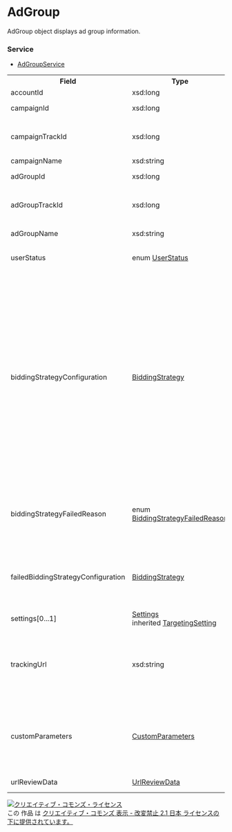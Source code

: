 # AdGroup
AdGroup object displays ad group information.

### Service
+ [AdGroupService](../services/AdGroupService.md)

<table>
 <tr>
  <th>Field</th>
  <th>Type</th>
  <th>Description</th>
  <th>response</th>
  <th>get</th>
  <th>add</th>
  <th>set</th>
  <th>remove</th>
 </tr>
 <tr>
  <td>accountId</td>
  <td>xsd:long</td>
  <td>Account ID.</td>
  <td>yes</td>
  <td>-</td>
  <td>-</td>
  <td>-</td>
  <td>-</td>
 </tr>
 <tr>
  <td>campaignId</td>
  <td>xsd:long</td>
  <td>Campaign ID.</td>
  <td>yes</td>
  <td>-</td>
  <td>Requirement</td>
  <td>Requirement<br><i>NotUpdatable</i></td>
  <td>Requirement<br><i>NotUpdatable</i></td>
 </tr>
 <tr>
  <td>campaignTrackId</td>
  <td>xsd:long</td>
  <td>Campaign ID for tracking.<br>* "0" will return in Sandbox</td>
  <td>yes</td>
  <td>-</td>
  <td>-</td>
  <td>-</td>
  <td>-</td>
 </tr>
 <tr>
  <td>campaignName</td>
  <td>xsd:string</td>
  <td>Campaign name.</td>
  <td>yes</td>
  <td>-</td>
  <td>-</td>
  <td>-</td>
  <td>-</td>
 </tr>
 <tr>
  <td>adGroupId</td>
  <td>xsd:long</td>
  <td>Ad Group ID.</td>
  <td>yes</td>
  <td>-</td>
  <td>-</td>
  <td>Requirement<br><i>NotUpdatable</i></td>
  <td>Requirement<br><i>NotUpdatable</i></td>
 </tr>
 <tr>
  <td>adGroupTrackId</td>
  <td>xsd:long</td>
  <td>Ad Group ID for tracking.<br>* "0" will return in Sandbox</td>
  <td>yes</td>
  <td>-</td>
  <td>-</td>
  <td>-</td>
  <td>-</td>
 </tr>
 <tr>
  <td>adGroupName</td>
  <td>xsd:string</td>
  <td>Ad Group name.</td>
  <td>yes</td>
  <td>-</td>
  <td>Requirement</td>
  <td>Optional<br><i>Updatable</i></td>
  <td>-</td>
 </tr>
 <tr>
  <td>userStatus</td>
  <td>enum <a href="./UserStatus.md">UserStatus</a></td>
  <td>Ad display status from user's settings.</td>
  <td>yes</td>
  <td>-</td>
  <td>Requirement</td>
  <td>Optional<br><i>Updatable</i></td>
  <td>-</td>
 </tr>
 <tr>
  <td>biddingStrategyConfiguration</td>
  <td><a href="./BiddingStrategy_AdGroup.md">BiddingStrategy</a></td>
  <td>Bid setting.<br>* Cannot create or update the BudgetOptimizer (Only referring is available)<br>* Input "NONE" in Auto bidding type if there will be no bid setting on Ad group level.<br>* If there is no bid setting, bid setting of parent entity will set automatically<br>* If iOS is selected for App Campaign, cannot set "TARGET_CPA" or "TARGET_ROAS"</td>
  <td>yes</td>
  <td>-</td>
  <td>Optional</td>
  <td>Optional<br><i>Updatable</i></td>
  <td>-</td>
 </tr>
 <tr>
  <td>biddingStrategyFailedReason</td>
  <td>enum <a href="./BiddingStrategyFailedReason.md">BiddingStrategyFailedReason</a></td>
  <td>Reason of Auto Bidding set has failed.<br>* This field shows when setting has actually failed.</td>
  <td>yes</td>
  <td>-</td>
  <td>-</td>
  <td>-</td>
  <td>-</td>
 </tr>
 <tr>
  <td>failedBiddingStrategyConfiguration</td>
  <td><a href="./BiddingStrategy_AdGroup.md">BiddingStrategy</a></td>
  <td>Reason of Auto Bidding creation has failed.<br>* This field shows when setting has actually failed.</td>
  <td>yes</td>
  <td>-</td>
  <td>-</td>
  <td>-</td>
  <td>-</td>
 </tr>
 <tr>
  <td>settings[0...1]</td>
  <td><a href="./Settings_AdGroup.md">Settings</a><br>inherited <a href="./TargetingSetting.md">TargetingSetting</a></td>
  <td>Target setting.</td>
  <td>yes</td>
  <td>-</td>
  <td>Optional</td>
  <td>Optional</td>
  <td>-</td>
 </tr>
 <tr>
  <td>trackingUrl</td>
  <td>xsd:string</td>
  <td>Tracking URL.<br>* Cannot set if Mobile App Campaign is in Android in Campaign level.</td>
  <td>yes</td>
  <td>-</td>
  <td>Optional</td>
  <td>Optional<br>* Cannot update when this is in review.<br>*No review if there is no change.</td>
  <td>-</td>
 </tr>
 <tr>
  <td>customParameters</td>
  <td><a href="./CustomParameters.md">CustomParameters</a></td>
  <td>Custom parameter.<br>* Cannot set if Mobile App Campaign is in Android in Campaign level.</td>
  <td>yes</td>
  <td>-</td>
  <td>Optional</td>
  <td>Optional<br>* Cannot update when Tracking URL is in review.<br>*No review if there is no change.</td>
  <td>-</td>
 </tr>
 <tr>
  <td>urlReviewData</td>
  <td><a href="./UrlReviewData.md">UrlReviewData</a></td>
  <td>Review status of URL.</td>
  <td>yes</td>
  <td>-</td>
  <td>-</td>
  <td>-</td>
  <td>-</td>
 </tr>
</table>

<a rel="license" href="http://creativecommons.org/licenses/by-nd/2.1/jp/"><img alt="クリエイティブ・コモンズ・ライセンス" style="border-width:0" src="https://i.creativecommons.org/l/by-nd/2.1/jp/88x31.png" /></a><br />この 作品 は <a rel="license" href="http://creativecommons.org/licenses/by-nd/2.1/jp/">クリエイティブ・コモンズ 表示 - 改変禁止 2.1 日本 ライセンスの下に提供されています。</a>
